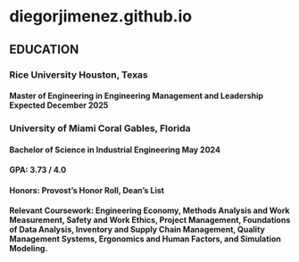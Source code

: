 # diegorjimenez.github.io

## EDUCATION
### Rice University Houston, Texas
#### Master of Engineering in Engineering Management and Leadership Expected December 2025
### University of Miami Coral Gables, Florida
#### Bachelor of Science in Industrial Engineering May 2024
#### GPA: 3.73 / 4.0
#### Honors: Provost’s Honor Roll, Dean’s List
#### Relevant Coursework: Engineering Economy, Methods Analysis and Work Measurement, Safety and Work Ethics, Project Management, Foundations of Data Analysis, Inventory and Supply Chain Management, Quality Management Systems, Ergonomics and Human Factors, and Simulation Modeling.
